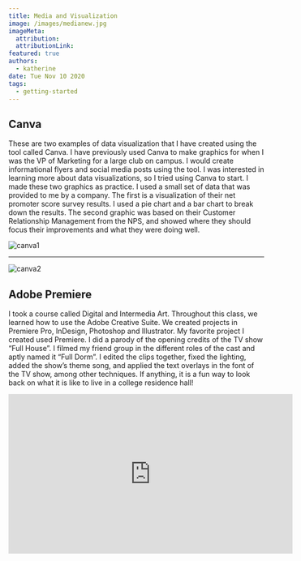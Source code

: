 ```yaml
---
title: Media and Visualization
image: /images/medianew.jpg
imageMeta:
  attribution:
  attributionLink:
featured: true
authors:
  - katherine
date: Tue Nov 10 2020
tags:
  - getting-started
---
```


## Canva

These are two examples of data visualization that I have created using the tool called Canva. I have previously used Canva to make graphics for when I was the VP of Marketing for a large club on campus. I would create informational flyers and social media posts using the tool. I was interested in learning more about data visualizations, so I tried using Canva to start. I made these two graphics as practice. I used a small set of data that was provided to me by a company. The first is a visualization of their net promoter score survey results. I used a pie chart and a bar chart to break down the results. The second graphic was based on their Customer Relationship Management from the NPS, and showed where they should focus their improvements and what they were doing well.

![canva1](/images/canva1.jpg)

---

![canva2](/images/canva2.jpg)

## Adobe Premiere

I took a course called Digital and Intermedia Art. Throughout this class, we learned how to use the Adobe Creative Suite. We created projects in Premiere Pro, InDesign, Photoshop and Illustrator. My favorite project I created used Premiere. I did a parody of the opening credits of the TV show “Full House”. I filmed my friend group in the different roles of the cast and aptly named it “Full Dorm”. I edited the clips together, fixed the lighting, added the show’s theme song, and applied the text overlays in the font of the TV show, among other techniques. If anything, it is a fun way to look back on what it is like to live in a college residence hall!

<iframe width="560" height="315" src="https://www.youtube.com/embed/PN7WYuRf1LA" frameborder="0" allow="accelerometer; autoplay; clipboard-write; encrypted-media; gyroscope; picture-in-picture" allowfullscreen></iframe>
